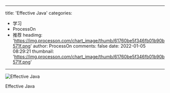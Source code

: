 
---
title: 'Effective Java'
categories: 
 - 学习
 - ProcessOn
 - 推荐
headimg: 'https://img.processon.com/chart_image/thumb/61760be5f346fb01b90b571f.png'
author: ProcessOn
comments: false
date: 2022-01-05 08:29:21
thumbnail: 'https://img.processon.com/chart_image/thumb/61760be5f346fb01b90b571f.png'
---

<div>   
<img class="thumb" alt="Effective Java" src="https://img.processon.com/chart_image/thumb/61760be5f346fb01b90b571f.png" referrerpolicy="no-referrer">
<p>Effective Java</p>  
</div>
            